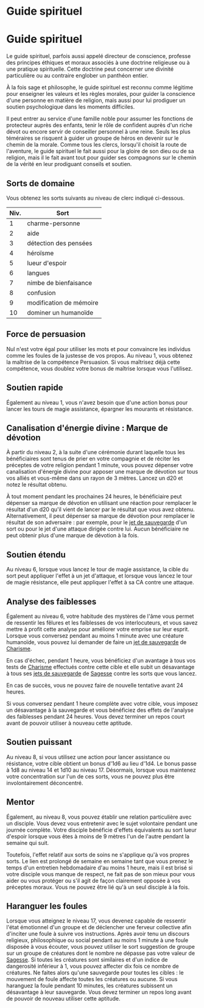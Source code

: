 [][Items]

# Guide spirituel

[][Generic]

# Guide spirituel

Le guide spirituel, parfois aussi appelé directeur de conscience, professe des principes éthiques et moraux associés à une doctrine religieuse ou à une pratique spirituelle. Cette doctrine peut concerner une divinité particulière ou au contraire englober un panthéon entier.

À la fois sage et philosophe, le guide spirituel est reconnu comme légitime pour enseigner les valeurs et les règles morales, pour guider la conscience d'une personne en matière de religion, mais aussi pour lui prodiguer un soutien psychologique dans les moments difficiles.

Il peut entrer au service d'une famille noble pour assumer les fonctions de protecteur auprès des enfants, tenir le rôle de confident auprès d'un riche dévot ou encore servir de conseiller personnel à une reine. Seuls les plus téméraires se risquent à guider un groupe de héros en devenir sur le chemin de la morale. Comme tous les clercs, lorsqu'il choisit la route de l'aventure, le guide spirituel le fait aussi pour la gloire de son dieu ou de sa religion, mais il le fait avant tout pour guider ses compagnons sur le chemin de la vérité en leur prodiguant conseils et soutien.

[][Generic]

## Sorts de domaine

Vous obtenez les sorts suivants au niveau de clerc indiqué ci-dessous.

|Niv.|Sort|
|---|---|
|1|charme-personne|
|2|aide|
|3|détection des pensées|
|4|héroïsme|
|5|lueur d'espoir|
|6|langues|
|7|nimbe de bienfaisance|
|8|confusion|
|9|modification de mémoire|
|10|dominer un humanoïde|

[][Generic]

## Force de persuasion

Nul n'est votre égal pour utiliser les mots et pour convaincre les individus comme les foules de la justesse de vos propos. Au niveau 1, vous obtenez la maîtrise de la compétence Persuasion. Si vous maîtrisez déjà cette compétence, vous doublez votre bonus de maîtrise lorsque vous l'utilisez.

[][Generic]

## Soutien rapide

Également au niveau 1, vous n'avez besoin que d'une action bonus pour lancer les tours de magie assistance, épargner les mourants et résistance.

[][Generic]

## Canalisation d'énergie divine : Marque de dévotion

À partir du niveau 2, à la suite d'une cérémonie durant laquelle tous les bénéficiaires sont tenus de prier en votre compagnie et de réciter les préceptes de votre religion pendant 1 minute, vous pouvez dépenser votre canalisation d'énergie divine pour apposer une marque de dévotion sur tous vos alliés et vous-même dans un rayon de 3 mètres. Lancez un d20 et notez le résultat obtenu.

À tout moment pendant les prochaines 24 heures, le bénéficiaire peut dépenser sa marque de dévotion en utilisant une réaction pour remplacer le résultat d'un d20 qu'il vient de lancer par le résultat que vous avez obtenu. Alternativement, il peut dépenser sa marque de dévotion pour remplacer le résultat de son adversaire : par exemple, pour le [jet de sauvegarde] d'un sort ou pour le jet d'une attaque dirigée contre lui. Aucun bénéficiaire ne peut obtenir plus d'une marque de dévotion à la fois.

[][Generic]

## Soutien étendu

Au niveau 6, lorsque vous lancez le tour de magie assistance, la cible du sort peut appliquer l'effet à un jet d'attaque, et lorsque vous lancez le tour de magie résistance, elle peut appliquer l'effet à sa CA contre une attaque.

[][Generic]

## Analyse des faiblesses

Également au niveau 6, votre habitude des mystères de l'âme vous permet de ressentir les fêlures et les faiblesses de vos interlocuteurs, et vous savez mettre à profit cette analyse pour améliorer votre emprise sur leur esprit. Lorsque vous conversez pendant au moins 1 minute avec une créature humanoïde, vous pouvez lui demander de faire un [jet de sauvegarde] de [Charisme].

En cas d'échec, pendant 1 heure, vous bénéficiez d'un avantage à tous vos tests de [Charisme] effectués contre cette cible et elle subit un désavantage à tous ses [jets de sauvegarde] de [Sagesse] contre les sorts que vous lancez.

En cas de succès, vous ne pouvez faire de nouvelle tentative avant 24 heures.

Si vous conversez pendant 1 heure complète avec votre cible, vous imposez un désavantage à la sauvegarde et vous bénéficiez des effets de l'analyse des faiblesses pendant 24 heures. Vous devez terminer un repos court avant de pouvoir utiliser à nouveau cette aptitude.

[][Generic]

## Soutien puissant

Au niveau 8, si vous utilisez une action pour lancer assistance ou résistance, votre cible obtient un bonus d'1d6 au lieu d'1d4. Le bonus passe à 1d8 au niveau 14 et 1d10 au niveau 17. Désormais, lorsque vous maintenez votre concentration sur l'un de ces sorts, vous ne pouvez plus être involontairement déconcentré.

[][Generic]

## Mentor

Également, au niveau 8, vous pouvez établir une relation particulière avec un disciple. Vous devez vous entretenir avec le sujet volontaire pendant une journée complète. Votre disciple bénéficie d'effets équivalents au sort lueur d'espoir lorsque vous êtes à moins de 9 mètres l'un de l'autre pendant la semaine qui suit.

Toutefois, l'effet relatif aux sorts de soins ne s'applique qu'à vos propres sorts. Le lien est prolongé de semaine en semaine tant que vous prenez le temps d'un entretien hebdomadaire d'au moins 1 heure, mais il est brisé si votre disciple vous manque de respect, ne fait pas de son mieux pour vous aider ou vous protéger ou s'il agit de façon clairement opposée à vos préceptes moraux. Vous ne pouvez être lié qu'à un seul disciple à la fois.

[][Generic]

## Haranguer les foules

Lorsque vous atteignez le niveau 17, vous devenez capable de ressentir l'état émotionnel d'un groupe et de déclencher une ferveur collective afin d'inciter une foule à suivre vos instructions. Après avoir tenu un discours religieux, philosophique ou social pendant au moins 1 minute à une foule disposée à vous écouter, vous pouvez utiliser le sort suggestion de groupe sur un groupe de créatures dont le nombre ne dépasse pas votre valeur de [Sagesse]. Si toutes les créatures sont similaires et d'un indice de dangerosité inférieur à 1, vous pouvez affecter dix fois ce nombre de créatures. Ne faites alors qu'une sauvegarde pour toutes les cibles : le mouvement de foule affecte toutes les créatures ou aucune. Si vous haranguez la foule pendant 10 minutes, les créatures subissent un désavantage à leur sauvegarde. Vous devez terminer un repos long avant de pouvoir de nouveau utiliser cette aptitude.

[Charisme]: abilities_hd.md#charisme
[jet de sauvegarde]: abilities_hd.md#jets-de-sauvegarde
[jets de sauvegarde]: abilities_hd.md#jets-de-sauvegarde
[Sagesse]: abilities_hd.md#sagesse


[Items]: #
[Generic]: #
